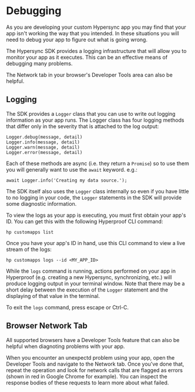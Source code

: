 # Debugging

As you are developing your custom Hypersync app you may find that your app isn't working the way that you intended. In these situations you will need to debug your app to figure out what is going wrong.

The Hypersync SDK provides a logging infrastructure that will allow you to monitor your app as it executes. This can be an effective means of debugging many problems.

The Network tab in your browser's Developer Tools area can also be helpful.

## Logging

The SDK provides a `Logger` class that you can use to write out logging information as your app runs. The Logger class has four logging methods that differ only in the severity that is attached to the log output:

```
Logger.debug(message, detail)
Logger.info(message, detail)
Logger.warn(message, detail)
Logger.error(message, detail)
```

Each of these methods are async (i.e. they return a `Promise`) so to use them you will generally want to use the `await` keyword. e.g.:

```
await Logger.info('Creating my data source.');
```

The SDK itself also uses the `Logger` class internally so even if you have little to no logging in your code, the `Logger` statements in the SDK will provide some diagnostic information.

To view the logs as your app is executing, you must first obtain your app's ID. You can get this with the following Hyperproof CLI command:

```
hp customapps list
```

Once you have your app's ID in hand, use this CLI command to view a live stream of the logs:

```
hp customapps logs --id <MY_APP_ID>
```

While the `logs` command is running, actions performed on your app in Hyperproof (e.g. creating a new Hypersync, synchronizing, etc.) will produce logging output in your terminal window. Note that there may be a short delay between the execution of the `Logger` statement and the displaying of that value in the terminal.

To exit the `logs` command, press escape or Ctrl-C.

## Browser Network Tab

All supported browsers have a Developer Tools feature that can also be helpful when diagnoting problems with your app.

When you encounter an unexpectd problem using your app, open the Developer Tools and navigate to the Network tab. Once you've done that, repeat the operation and look for network calls that are flagged as errors (shown in red in Google Chrome for example). You can inspect the response bodies of these requests to learn more about what failed.
